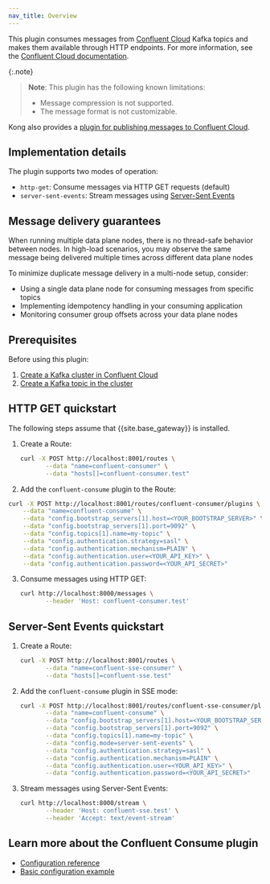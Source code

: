 ```yaml
---
nav_title: Overview
---
```


This plugin consumes messages from [Confluent Cloud](https://confluent.io/cloud) Kafka topics and makes them available through HTTP endpoints.
For more information, see the [Confluent Cloud documentation](https://docs.confluent.io/).

{:.note}
> **Note**: This plugin has the following known limitations:
> * Message compression is not supported.
> * The message format is not customizable.

Kong also provides a [plugin for publishing messages to Confluent Cloud](/hub/kong-inc/confluent/).

## Implementation details

The plugin supports two modes of operation:
* `http-get`: Consume messages via HTTP GET requests (default)
* `server-sent-events`: Stream messages using [Server-Sent Events](https://developer.mozilla.org/en-US/docs/Web/API/Server-sent_events)

## Message delivery guarantees

When running multiple data plane nodes, there is no thread-safe behavior between nodes. In high-load scenarios, you may observe the same message being delivered multiple times across different data plane nodes

To minimize duplicate message delivery in a multi-node setup, consider: 
* Using a single data plane node for consuming messages from specific topics
* Implementing idempotency handling in your consuming application
* Monitoring consumer group offsets across your data plane nodes

## Prerequisites

Before using this plugin:
1. [Create a Kafka cluster in Confluent Cloud](https://docs.confluent.io/cloud/current/get-started/index.html#step-1-create-a-ak-cluster-in-ccloud)
2. [Create a Kafka topic in the cluster](https://docs.confluent.io/cloud/current/get-started/index.html#step-2-create-a-ak-topic)

## HTTP GET quickstart

The following steps assume that {{site.base_gateway}} is installed.

1. Create a Route:

	 ```bash
	 curl -X POST http://localhost:8001/routes \
			--data "name=confluent-consumer" \
			--data "hosts[]=confluent-consumer.test"
	 ```
2. Add the `confluent-consume` plugin to the Route:
  ```bash
  curl -X POST http://localhost:8001/routes/confluent-consumer/plugins \
      --data "name=confluent-consume" \
      --data "config.bootstrap_servers[1].host=<YOUR_BOOTSTRAP_SERVER>" \
      --data "config.bootstrap_servers[1].port=9092" \
      --data "config.topics[1].name=my-topic" \
      --data "config.authentication.strategy=sasl" \
      --data "config.authentication.mechanism=PLAIN" \
      --data "config.authentication.user=<YOUR_API_KEY>" \
      --data "config.authentication.password=<YOUR_API_SECRET>"
  ```

3. Consume messages using HTTP GET:

   ```bash
   curl http://localhost:8000/messages \
		  --header 'Host: confluent-consumer.test'
   ```

## Server-Sent Events quickstart

1. Create a Route:

	 ```bash
	 curl -X POST http://localhost:8001/routes \
			--data "name=confluent-sse-consumer" \
			--data "hosts[]=confluent-sse.test"
	 ```
2. Add the `confluent-consume` plugin in SSE mode:

	 ```bash
	 curl -X POST http://localhost:8001/routes/confluent-sse-consumer/plugins \
			--data "name=confluent-consume" \
			--data "config.bootstrap_servers[1].host=<YOUR_BOOTSTRAP_SERVER>" \
			--data "config.bootstrap_servers[1].port=9092" \
			--data "config.topics[1].name=my-topic" \
			--data "config.mode=server-sent-events" \
			--data "config.authentication.strategy=sasl" \
			--data "config.authentication.mechanism=PLAIN" \
			--data "config.authentication.user=<YOUR_API_KEY>" \
			--data "config.authentication.password=<YOUR_API_SECRET>"
	 ```

3. Stream messages using Server-Sent Events:

	 ```bash
	 curl http://localhost:8000/stream \
			--header 'Host: confluent-sse.test' \
			--header 'Accept: text/event-stream'
	 ```

## Learn more about the Confluent Consume plugin

* [Configuration reference](/hub/kong-inc/confluent-consume/configuration/)
* [Basic configuration example](/hub/kong-inc/confluent-consume/how-to/basic-example/)

